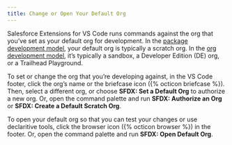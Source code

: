```yaml
---
title: Change or Open Your Default Org
---
```


Salesforce Extensions for VS Code runs commands against the org that you’ve set as your default org for development. In the [package development model](package/development-model), your default org is typically a scratch org. In the [org development model](org-development-model), it’s typically a sandbox, a Developer Edition (DE) org, or a Trailhead Playground.

To set or change the org that you’re developing against, in the VS Code footer, click the org’s name or the briefcase icon ({% octicon briefcase %}). Then, select a different org, or choose **SFDX: Set a Default Org** to authorize a new org. Or, open the command palette and run **SFDX: Authorize an Org** or **SFDX: Create a Default Scratch Org**.

To open your default org so that you can test your changes or use declaritive tools, click the browser icon ({% octicon browser %}) in the footer. Or, open the command palette and run **SFDX: Open Default Org**.
